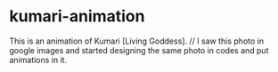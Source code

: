 # kumari-animation
This is an animation of Kumari [Living Goddess].
// I saw this photo in google images and started designing the same photo in codes and put animations in it.
